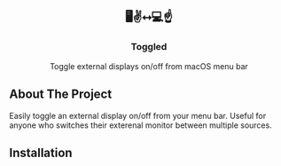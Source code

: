 <!-- PROJECT LOGO -->
<br />
<p align="center">
  <h2 align="center">🖥✌️⭤💻☝️</h2>

  <h3 align="center">Toggled</h3>

  <p align="center">
    Toggle external displays on/off from macOS menu bar
    <br />
  </p>
 </p>
  
<!-- ABOUT THE PROJECT -->
## About The Project

Easily toggle an external display on/off from your menu bar. Useful for anyone who switches their exterenal monitor between multiple sources.

<!-- INSTALLATION -->
## Installation
